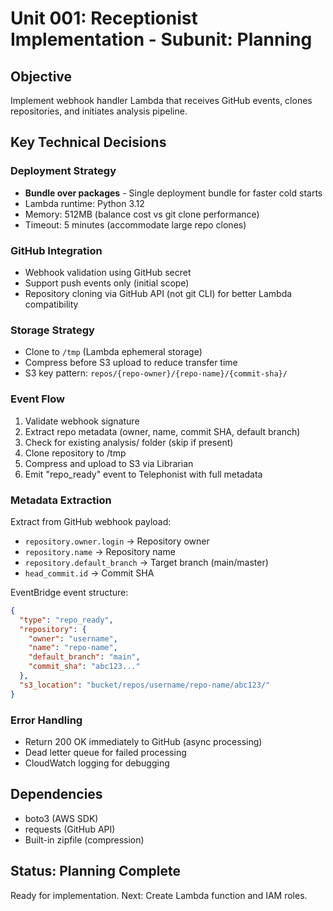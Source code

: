# Unit 001: Receptionist Implementation - Subunit: Planning

## Objective
Implement webhook handler Lambda that receives GitHub events, clones repositories, and initiates analysis pipeline.

## Key Technical Decisions

### Deployment Strategy
- **Bundle over packages** - Single deployment bundle for faster cold starts
- Lambda runtime: Python 3.12
- Memory: 512MB (balance cost vs git clone performance)
- Timeout: 5 minutes (accommodate large repo clones)

### GitHub Integration
- Webhook validation using GitHub secret
- Support push events only (initial scope)
- Repository cloning via GitHub API (not git CLI) for better Lambda compatibility

### Storage Strategy
- Clone to `/tmp` (Lambda ephemeral storage)
- Compress before S3 upload to reduce transfer time
- S3 key pattern: `repos/{repo-owner}/{repo-name}/{commit-sha}/`

### Event Flow
1. Validate webhook signature
2. Extract repo metadata (owner, name, commit SHA, default branch)
3. Check for existing analysis/ folder (skip if present)
4. Clone repository to /tmp
5. Compress and upload to S3 via Librarian
6. Emit "repo_ready" event to Telephonist with full metadata

### Metadata Extraction
Extract from GitHub webhook payload:
- `repository.owner.login` → Repository owner
- `repository.name` → Repository name
- `repository.default_branch` → Target branch (main/master)
- `head_commit.id` → Commit SHA

EventBridge event structure:
```json
{
  "type": "repo_ready",
  "repository": {
    "owner": "username",
    "name": "repo-name",
    "default_branch": "main",
    "commit_sha": "abc123..."
  },
  "s3_location": "bucket/repos/username/repo-name/abc123/"
}
```

### Error Handling
- Return 200 OK immediately to GitHub (async processing)
- Dead letter queue for failed processing
- CloudWatch logging for debugging

## Dependencies
- boto3 (AWS SDK)
- requests (GitHub API)
- Built-in zipfile (compression)

## Status: Planning Complete
Ready for implementation. Next: Create Lambda function and IAM roles.
